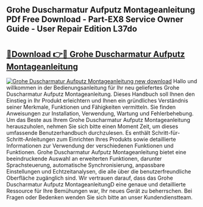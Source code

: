 ## Grohe Duscharmatur Aufputz Montageanleitung PDf Free Download - Part-EX8 Service Owner Guide - User Repair Edition L37do

# <h2><a href="http://df7k0wf.blite.top/?on=Grohe+Duscharmatur+Aufputz+Montageanleitung">🔗Download 👉🔴 Grohe Duscharmatur Aufputz Montageanleitung</a></h2>

[![Grohe Duscharmatur Aufputz Montageanleitung new download](https://i.imgur.com/lujVjoI.png)](http://df7k0wf.blite.top/?on=Grohe+Duscharmatur+Aufputz+Montageanleitung)
Hallo und willkommen in der Bedienungsanleitung für Ihr neu geliefertes Grohe Duscharmatur Aufputz Montageanleitung. Dieses Handbuch soll Ihnen den Einstieg in Ihr Produkt erleichtern und Ihnen ein gründliches Verständnis seiner Merkmale, Funktionen und Fähigkeiten vermitteln. Sie finden Anweisungen zur Installation, Verwendung, Wartung und Fehlerbehebung. Um das Beste aus Ihrem Grohe Duscharmatur Aufputz Montageanleitung herauszuholen, nehmen Sie sich bitte einen Moment Zeit, um dieses umfassende Benutzerhandbuch durchzulesen. Es enthält Schritt-für-Schritt-Anleitungen zum Einrichten Ihres Produkts sowie detaillierte Informationen zur Verwendung der verschiedenen Funktionen und Funktionen. Grohe Duscharmatur Aufputz Montageanleitung bietet eine beeindruckende Auswahl an erweiterten Funktionen, darunter Sprachsteuerung, automatische Synchronisierung, anpassbare Einstellungen und Echtzeitanalysen, die alle über die benutzerfreundliche Oberfläche zugänglich sind. Wir vertrauen darauf, dass das Grohe Duscharmatur Aufputz MontageanleitungD eine genaue und detaillierte Ressource für Ihre Bemühungen war, Ihr neues Gerät zu beherrschen. Bei Fragen oder Bedenken wenden Sie sich bitte an unser Kundendienstteam.
